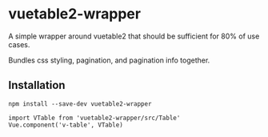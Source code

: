 # vuetable2-wrapper

A simple wrapper around vuetable2 that should be sufficient for 80% of use cases.

Bundles css styling, pagination, and pagination info together.

## Installation

```
npm install --save-dev vuetable2-wrapper

import VTable from 'vuetable2-wrapper/src/Table'
Vue.component('v-table', VTable)
```
